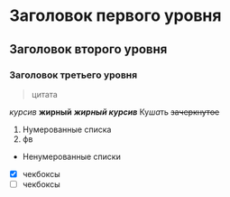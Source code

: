 # Заголовок первого уровня
## Заголовок второго уровня
### Заголовок третьего уровня
>цитата
>
*курсив*
**жирный**
***жирный курсив***
Ку*ша*ть
~~зачеркнутое~~
1. Нумерованные списка
2.  фв
* Ненумерованные списки
- [X] чекбоксы
- [ ]  чекбоксы
